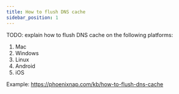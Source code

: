 ```yaml
---
title: How to flush DNS cache
sidebar_position: 1
---
```



TODO: explain how to flush DNS cache on the following platforms:

1. Mac
2. Windows
3. Linux
4. Android
5. iOS

Example:
https://phoenixnap.com/kb/how-to-flush-dns-cache